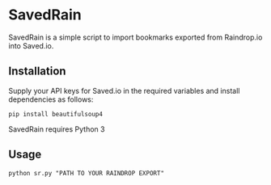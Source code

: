 # SavedRain

SavedRain is a simple script to import bookmarks exported from Raindrop.io into Saved.io. 

## Installation

Supply your API keys for Saved.io in the required variables and install dependencies as follows:

```
pip install beautifulsoup4
```

SavedRain requires Python 3

## Usage

```
python sr.py "PATH TO YOUR RAINDROP EXPORT"
```